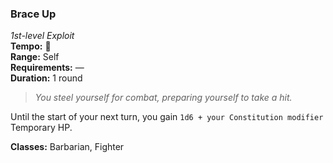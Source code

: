 ### Brace Up
*1st-level Exploit*  
**Tempo:** 🔷  
**Range:** Self  
**Requirements:** —  
**Duration:** 1 round  

> *You steel yourself for combat, preparing yourself to take a hit.*

Until the start of your next turn, you gain `1d6 + your Constitution modifier` Temporary HP.

**Classes:** Barbarian, Fighter
